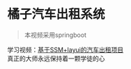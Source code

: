 # 橘子汽车出租系统

> 本视频采用springboot

学习视频：[基于SSM+layui的汽车出租项目](https://www.bilibili.com/video/BV1d4411r7vn)  
真正的大师永远保持着一颗学徒的心

